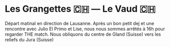 # Les Grangettes 🇨🇭 — Le Vaud 🇨🇭

<!-- 90km / 1000m+ / m- -->

Départ matinal en direction de Lausanne. Après un bon petit dej et une rencontre avec Julio El Primo et Lise, nous nous sommes arrêtés à 16h pour regarder THE match. Nous obliquons du  centre de Gland (Suisse) vers les reliefs du Jura (Suisse)

